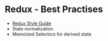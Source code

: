 # Redux - Best Practises

<v-clicks>

* [Redux Style Guide](https://redux.js.org/style-guide/style-guide)
* State normalization
* Memoized Selectors for derived state

</v-clicks>

<!--
- Filtered list of an entity is a derived state not stored in state itself
-->
